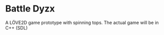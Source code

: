 Battle Dyzx
======

A LÖVE2D game prototype with spinning tops.
The actual game will be in C++ (SDL)
